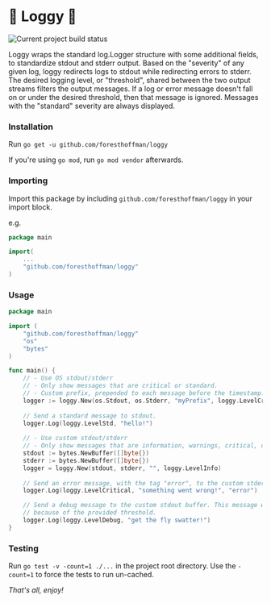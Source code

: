 # 🌲 Loggy 🌲

![Current project build status](https://github.com/foresthoffman/loggy/actions/workflows/go.yml/badge.svg)

Loggy wraps the standard log.Logger structure with some additional fields, to standardize stdout and stderr output. Based on the "severity" of any given log, loggy redirects logs to stdout while redirecting errors to stderr. The desired logging level, or "threshold", shared between the two output streams filters the output messages. If a log or error message doesn't fall on or under the desired threshold, then that message is ignored. Messages with the "standard" severity are always displayed.

### Installation

Run `go get -u github.com/foresthoffman/loggy`

If you're using `go mod`, run `go mod vendor` afterwards.

### Importing

Import this package by including `github.com/foresthoffman/loggy` in your import block.

e.g.

```go
package main

import(
    ...
    "github.com/foresthoffman/loggy"
)
```

### Usage

```go
package main

import (
	"github.com/foresthoffman/loggy"
	"os"
	"bytes"
)

func main() {
	// - Use OS stdout/stderr
	// - Only show messages that are critical or standard.
	// - Custom prefix, prepended to each message before the timestamp.
	logger := loggy.New(os.Stdout, os.Stderr, "myPrefix", loggy.LevelCritical)
	
	// Send a standard message to stdout.
	logger.Log(loggy.LevelStd, "hello!")
	
	// - Use custom stdout/stderr
	// - Only show messages that are information, warnings, critical, or standard.
	stdout := bytes.NewBuffer([]byte{})
	stderr := bytes.NewBuffer([]byte{})
	logger = loggy.New(stdout, stderr, "", loggy.LevelInfo)
	
	// Send an error message, with the tag "error", to the custom stderr buffer.
	logger.Log(loggy.LevelCritical, "something went wrong!", "error")

	// Send a debug message to the custom stdout buffer. This message will be ignored
	// because of the provided threshold.
	logger.Log(loggy.LevelDebug, "get the fly swatter!")
}
```

### Testing

Run `go test -v -count=1 ./...` in the project root directory. Use the `-count=1` to force the tests to run un-cached.

_That's all, enjoy!_